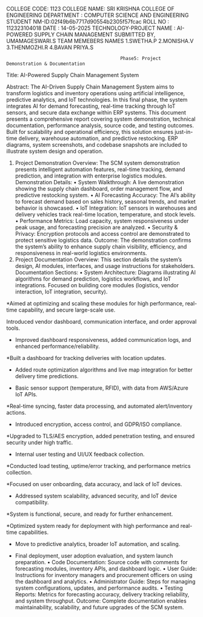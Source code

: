 COLLEGE CODE: 1123
COLLEGE NAME: SRI KRISHNA COLLEGE OF ENGINEERING
DEPARTMENT  : COMPUTER SCIENCE AND ENGINEERING
STUDENT NM-ID:02f49b6b7717d90554b2305f57fcac
ROLL NO     : 112323104018
DATE        :  14-05-2025
TECHNOLOGY-PROJECT NAME : AI-POWERED SUPPLY CHAIN MANAGEMENT
SUBMITTED BY,
UMAMAGESWARI.S
TEAM MEMEBERS NAMES 
1.SWETHA.P
2.MONISHA.V
3.THENMOZHI.R
4.BAVAN PRIYA.S

                                              Phase5: Project Demonstration & Documentation

Title: AI-Powered Supply Chain Management System

Abstract:
The AI-Driven Supply Chain Management System aims to transform logistics and inventory operations using artificial intelligence, predictive analytics, and IoT technologies. In this final phase, the system integrates AI for demand forecasting, real-time tracking through IoT sensors, and secure data exchange within ERP systems. This document presents a comprehensive report covering system demonstration, technical documentation, performance analysis, source code, and testing outcomes. Built for scalability and operational efficiency, this solution ensures just-in-time delivery, warehouse automation, and predictive restocking. ERP diagrams, system screenshots, and codebase snapshots are included to illustrate system design and operation.
 1.  Project Demonstration
Overview:
The SCM system demonstration presents intelligent automation features, real-time tracking, demand prediction, and integration with enterprise logistics modules.
Demonstration Details:
•	System Walkthrough: A live demonstration showing the supply chain dashboard, order management flow, and predictive restocking system.
•	AI Forecasting Accuracy: The AI’s ability to forecast demand based on sales history, seasonal trends, and market behavior is showcased.
•	IoT Integration: IoT sensors in warehouses and delivery vehicles track real-time location, temperature, and stock levels.
•	Performance Metrics: Load capacity, system responsiveness under peak usage, and forecasting precision are analyzed.
•	Security & Privacy: Encryption protocols and access control are demonstrated to protect sensitive logistics data.
Outcome:
The demonstration confirms the system’s ability to enhance supply chain visibility, efficiency, and responsiveness in real-world logistics environments.
2. Project Documentation
Overview:
This section details the system’s design, AI modules, interfaces, and usage instructions for stakeholders.
Documentation Sections:
•	System Architecture: Diagrams illustrating AI algorithms for demand prediction, logistics workflows, and IoT integrations.
Focused on building core modules (logistics, vendor interaction, IoT integration, security).

 *Aimed at optimizing and scaling these modules for high performance, real-time capability, and secure large-scale use.

 Introduced vendor dashboard, communication interface, and order approval tools.

* Improved dashboard responsiveness, added communication logs, and enhanced performance/reliability.

*Built a dashboard for tracking deliveries with location updates.
* Added route optimization algorithms and live map integration for better delivery time predictions.


* Basic sensor support (temperature, RFID), with data from AWS/Azure IoT APIs.

*Real-time syncing, faster data processing, and automated alert/inventory actions.

* Introduced encryption, access control, and GDPR/ISO compliance.

*Upgraded to TLS/AES encryption, added penetration testing, and ensured security under high traffic.
* Internal user testing and UI/UX feedback collection.

*Conducted load testing, uptime/error tracking, and performance metrics collection.


*Focused on user onboarding, data accuracy, and lack of IoT devices.

* Addressed system scalability, advanced security, and IoT device compatibility.



*System is functional, secure, and ready for further enhancement.

*Optimized system ready for deployment with high performance and real-time capabilities.

* Move to predictive analytics, broader IoT automation, and scaling.

* Final deployment, user adoption evaluation, and system launch preparation.
•	Code Documentation: Source code with comments for forecasting modules, inventory APIs, and dashboard logic.
•	User Guide: Instructions for inventory managers and procurement officers on using the dashboard and analytics.
•	Administrator Guide: Steps for managing system configurations, updates, and performance audits.
•	Testing Reports: Metrics for forecasting accuracy, delivery tracking reliability, and system throughput.
Outcome:
Complete documentation enables maintainability, scalability, and future upgrades of the SCM system.
               
